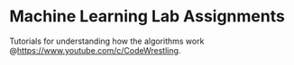 # Machine Learning Lab Assignments

Tutorials for understanding how the algorithms work @https://www.youtube.com/c/CodeWrestling.

